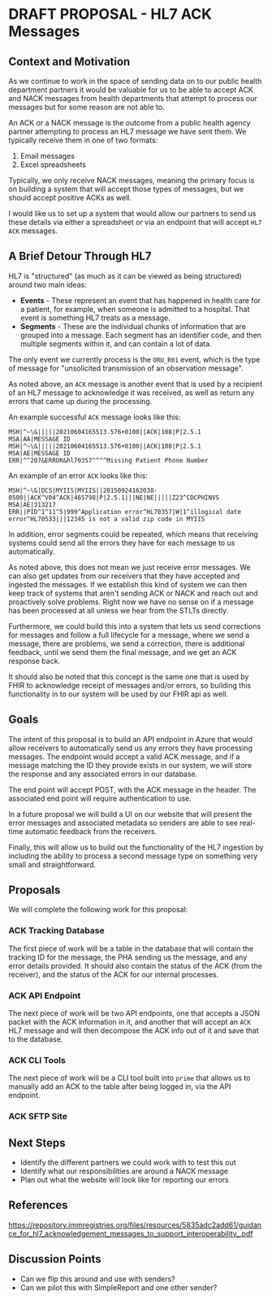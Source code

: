 # DRAFT PROPOSAL - HL7 ACK Messages

## Context and Motivation
As we continue to work in the space of sending data on to our public health department 
partners it would be valuable for us to be able to accept ACK and NACK messages from 
health departments that attempt to process our messages but for some reason are not able to.

An ACK or a NACK message is the outcome from a public health agency partner attempting to
process an HL7 message we have sent them. We typically receive them in one of two formats:
1) Email messages
2) Excel spreadsheets

Typically, we only receive NACK messages, meaning the primary focus is on building a system
that will accept those types of messages, but we should accept positive ACKs as well.

I would like us to set up a system that would allow our partners to send us these details
via either a spreadsheet or via an endpoint that will accept `HL7 ACK` messages.

## A Brief Detour Through HL7
HL7 is "structured" (as much as it can be viewed as being structured) around two main ideas:
* **Events** - These represent an event that has happened in health care for a patient, for example, 
when someone is admitted to a hospital. That event is something HL7 treats as a message.
* **Segments** - These are the individual chunks of information that are grouped into a message. Each
segment has an identifier code, and then multiple segments within it, and can contain a lot of data.

The only event we currently process is the `ORU_R01` event, which is the type of message 
for "unsolicited transmission of an observation message".

As noted above, an `ACK` message is another event that is used by a recipient of 
an HL7 message to acknowledge it was received, as well as return any errors that came up 
during the processing.

An example successful `ACK` message looks like this:
```text
MSH|^~\&|||||20210604165513.576+0100||ACK|108|P|2.5.1
MSA|AA|MESSAGE ID
MSH|^~\&|||||20210604165513.576+0100||ACK|108|P|2.5.1
MSA|AE|MESSAGE ID
ERR|^^207&ERROR&hl70357^^^^Missing Patient Phone Number
```

An example of an error `ACK` looks like this:
```text
MSH|^~\&|DCS|MYIIS|MYIIS||20150924162038- 0500||ACK^V04^ACK|465798|P|2.5.1|||NE|NE|||||Z23^CDCPHINVS
MSA|AE|313217
ERR||PID^1^11^5|999^Application error^HL70357|W|1^illogical date error^HL70533|||12345 is not a valid zip code in MYIIS
```

In addition, error segments could be repeated, which means that receiving systems 
could send all the errors they have for each message to us automatically.

As noted above, this does not mean we just receive error messages. We can also get updates from 
our receivers that they have accepted and ingested the messages. If we establish this 
kind of system we can then keep track of systems that aren't sending ACK or NACK and 
reach out and proactively solve problems. Right now we have no sense on if a message has 
been processed at all unless we hear from the STLTs directly.

Furthermore, we could build this into a system that lets us send corrections for messages 
and follow a full lifecycle for a message, where we send a message, there are problems, we 
send a correction, there is additional feedback, until we send them the final message, 
and we get an ACK response back.

It should also be noted that this concept is the same one that is used by FHIR to acknowledge 
receipt of messages and/or errors, so building this functionality in to our system will be 
used by our FHIR api as well.

## Goals
The intent of this proposal is to build an API endpoint in Azure that would allow receivers 
to automatically send us any errors they have processing messages. The endpoint would accept 
a valid ACK message, and if a message matching the ID they provide exists in our system, we 
will store the response and any associated errors in our database.

The end point will accept POST, with the ACK message in the header. The associated end 
point will require authentication to use.

In a future proposal we will build a UI on our website that will present the error 
messages and associated metadata so senders are able to see real-time automatic feedback 
from the receivers.

Finally, this will allow us to build out the functionality of the HL7 ingestion by including 
the ability to process a second message type on something very small and straightforward.

## Proposals
We will complete the following work for this proposal:

### ACK Tracking Database
The first piece of work will be a table in the database that will contain the tracking ID for
the message, the PHA sending us the message, and any error details provided. It should also
contain the status of the ACK (from the receiver), and the status of the ACK for our internal
processes.

### ACK API Endpoint
The next piece of work will be two API endpoints, one that accepts a JSON packet with the ACK
information in it, and another that will accept an `ACK` HL7 message and will then decompose the
ACK info out of it and save that to the database.

### ACK CLI Tools
The next piece of work will be a CLI tool built into `prime` that allows us to manually add
an ACK to the table after being logged in, via the API endpoint.

### ACK SFTP Site

## Next Steps
* Identify the different partners we could work with to test this out
* Identify what our responsibilities are around a NACK message
* Plan out what the website will look like for reporting our errors

## References
https://repository.immregistries.org/files/resources/5835adc2add61/guidance_for_hl7_acknowledgement_messages_to_support_interoperability_.pdf

## Discussion Points
* Can we flip this around and use with senders? 
* Can we pilot this with SimpleReport and one other sender?
